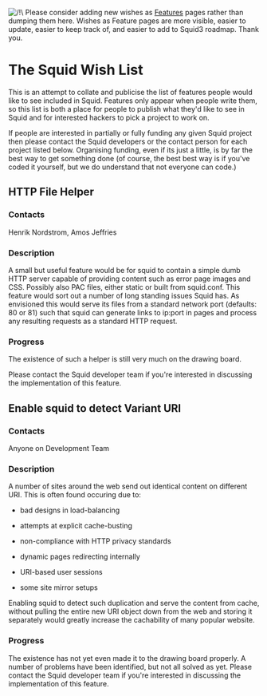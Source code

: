 ![/\!\\](https://wiki.squid-cache.org/wiki/squidtheme/img/alert.png)
Please consider adding new wishes as
[Features](/Features#)
pages rather than dumping them here. Wishes as Feature pages are more
visible, easier to update, easier to keep track of, and easier to add to
Squid3 roadmap. Thank you.

# The Squid Wish List

This is an attempt to collate and publicise the list of features people
would like to see included in Squid. Features only appear when people
write them, so this list is both a place for people to publish what
they'd like to see in Squid and for interested hackers to pick a project
to work on.

If people are interested in partially or fully funding any given Squid
project then please contact the Squid developers or the contact person
for each project listed below. Organising funding, even if its just a
little, is by far the best way to get something done (of course, the
best best way is if you've coded it yourself, but we do understand that
not everyone can code.)

## HTTP File Helper

### Contacts

Henrik Nordstrom, Amos Jeffries

### Description

A small but useful feature would be for squid to contain a simple dumb
HTTP server capable of providing content such as error page images and
CSS. Possibly also PAC files, either static or built from squid.conf.
This feature would sort out a number of long standing issues Squid has.
As envisioned this would serve its files from a standard network port
(defaults: 80 or 81) such that squid can generate links to ip:port in
pages and process any resulting requests as a standard HTTP request.

### Progress

The existence of such a helper is still very much on the drawing board.

Please contact the Squid developer team if you're interested in
discussing the implementation of this feature.

## Enable squid to detect Variant URI

### Contacts

Anyone on Development Team

### Description

A number of sites around the web send out identical content on different
URI. This is often found occuring due to:

  - bad designs in load-balancing

  - attempts at explicit cache-busting

  - non-compliance with HTTP privacy standards

  - dynamic pages redirecting internally

  - URI-based user sessions

  - some site mirror setups

Enabling squid to detect such duplication and serve the content from
cache, without pulling the entire new URI object down from the web and
storing it separately would greatly increase the cachability of many
popular website.

### Progress

The existence has not yet even made it to the drawing board properly. A
number of problems have been identified, but not all solved as yet.
Please contact the Squid developer team if you're interested in
discussing the implementation of this feature.
